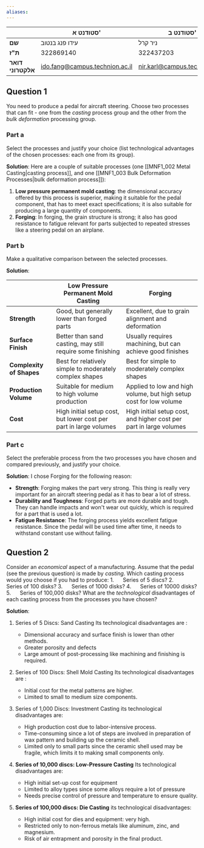 ```yaml
---
aliases:
---
```


|                   | סטודנט א'                      | סטודנט ב'                      |
| ----------------- | ------------------------------ | ------------------------------ |
| **שם**            | עידו פנג בנטוב                 | ניר קרל                        |
| **ת"ז**           | 322869140                      | 322437203                      |
| **דואר אלקטרוני** | ido.fang@campus.technion.ac.il | nir.karl@campus.technion.ac.il |


## Question 1
You need to produce a pedal for aircraft steering. Choose two processes that can fit - one from the _casting_ process group and the other from the _bulk deformation_ processing group.

### Part a
Select the processes and justify your choice (list technological advantages of the chosen processes: each one from its group).

**Solution**:
Here are a couple of suitable processes (one [[MNF1_002 Metal Casting|casting process]], and one [[MNF1_003 Bulk Deformation Processes|bulk deformation process]]):
1. **Low pressure permanent mold casting**: the dimensional accuracy offered by this process is superior, making it suitable for the pedal component, that has to meet exact specifications; it is also suitable for producing a large quantity of components.
2. **Forging**: In forging, the grain structure is strong; it also has good resistance to fatigue relevant for parts subjected to repeated stresses like a steering pedal on an airplane.

### Part b
Make a qualitative comparison between the selected processes.

**Solution**:

|                          | Low Pressure Permanent Mold Casting                               | Forging                                                            |
| ------------------------ | ----------------------------------------------------------------- | ------------------------------------------------------------------ |
| **Strength**             | Good, but generally lower than forged parts                       | Excellent, due to grain alignment and deformation                  |
| **Surface Finish**       | Better than sand casting, may still require some finishing        | Usually requires machining, but can achieve good finishes          |
| **Complexity of Shapes** | Best for relatively simple to moderately complex shapes           | Best for simple to moderately complex shapes                       |
| **Production Volume**    | Suitable for medium to high volume production                     | Applied to low and high volume, but high setup cost for low volume |
| **Cost**                 | High initial setup cost, but lower cost per part in large volumes | High initial setup cost, and higher cost per part in large volumes |

### Part c
Select the preferable process from the two processes you have chosen and compared previously, and justify your choice.

**Solution**:
I chose Forging for the following reason:
- **Strength**: Forging makes the part very strong. This thing is really very important for an aircraft steering pedal as it has to bear a lot of stress. 
- **Durability and Toughness**: Forged parts are more durable and tough. They can handle impacts and won't wear out quickly, which is required for a part that is used a lot.
- **Fatigue Resistance**: The forging process yields excellent fatigue resistance. Since the pedal will be used time after time, it needs to withstand constant use without failing.



## Question 2
Consider an _economical_ aspect of a manufacturing. Assume that the pedal (see the previous question) is made by _casting_. Which casting process would you choose if you had to produce: 
1.      Series of 5 discs?
2.      Series of 100 disks?
3.      Series of 1000 disks?
4.      Series of 10000 disks?
5.      Series of 100,000 disks?
What are the _technological_ disadvantages of each casting process from the processes you have chosen?

**Solution**:

1. Series of 5 Discs: Sand Casting
	Its technological disadvantages are :
    - Dimensional accuracy and surface finish is lower than other methods.
    - Greater porosity and defects
    - Large amount of post-processing like machining and finishing is required.

2. Series of 100 Discs: Shell Mold Casting
	Its technological disadvantages are :
    - Initial cost for the metal patterns are higher.
	- Limited to small to medium size components.

3. Series of 1,000 Discs: Investment Casting
    its technological disadvantages are:
     - High production cost due to labor-intensive process.
     - Time-consuming since a lot of steps are involved in preparation of wax pattern and building up the ceramic shell.
     - Limited only to small parts since the ceramic shell used may be fragile, which limits it to making small components only.
  
4. **Series of 10,000 discs: Low-Pressure Casting**
	Its technological disadvantages are: 
    - High initial set-up cost for equipment
    - Limited to alloy types since some alloys require a lot of pressure
    - Needs precise control of pressure and temperature to ensure quality​.

5. **Series of 100,000 discs: Die Casting**
	its technological disadvantages: 
    - High initial cost for dies and equipment: very high.
    - Restricted only to non-ferrous metals like aluminum, zinc, and magnesium.
    - Risk of air entrapment and porosity in the final product.
